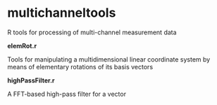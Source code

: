 # multichanneltools
R tools for processing of multi-channel measurement data

**elemRot.r**

Tools for manipulating a multidimensional linear coordinate system by means of elementary rotations of its basis vectors

**highPassFilter.r**

A FFT-based high-pass filter for a vector
